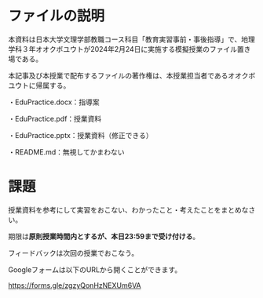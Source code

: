 # ファイルの説明

本資料は日本大学文理学部教職コース科目「教育実習事前・事後指導」で、地理学科３年オオクボユウトが2024年2月24日に実施する模擬授業のファイル置き場である。

本記事及び本授業で配布するファイルの著作権は、本授業担当者であるオオクボユウトに帰属する。

・EduPractice.docx：指導案

・EduPractice.pdf：授業資料

・EduPractice.pptx：授業資料（修正できる）

・README.md：無視してかまわない

# 課題
授業資料を参考にして実習をおこない、わかったこと・考えたことをまとめなさい。

期限は**原則授業時間内とするが、本日23:59まで受け付ける**。

フィードバックは次回の授業でおこなう。

Googleフォームは以下のURLから開くことができます。

https://forms.gle/zgzyQonHzNEXUm6VA


